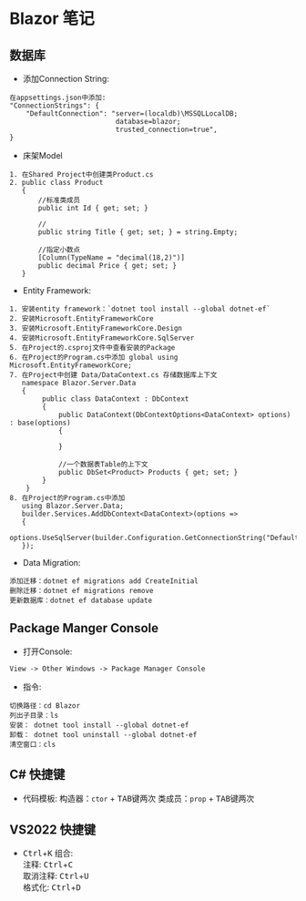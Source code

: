 ﻿# Blazor 笔记

## 数据库
- 添加Connection String:  
```
在appsettings.json中添加:
"ConnectionStrings": {
    "DefaultConnection": "server=(localdb)\MSSQLLocalDB; 
                          database=blazor;
                          trusted_connection=true",
}
```
- 床架Model
```
1. 在Shared Project中创建类Product.cs
2. public class Product
   {
       //标准类成员
       public int Id { get; set; }

       //
       public string Title { get; set; } = string.Empty;

       //指定小数点
       [Column(TypeName = "decimal(18,2)")]
       public decimal Price { get; set; }
   }
```
- Entity Framework:  
```
1. 安装entity framework：`dotnet tool install --global dotnet-ef`
2. 安装Microsoft.EntityFrameworkCore
3. 安装Microsoft.EntityFrameworkCore.Design
4. 安装Microsoft.EntityFrameworkCore.SqlServer
5. 在Project的.csproj文件中查看安装的Package
6. 在Project的Program.cs中添加 global using Microsoft.EntityFrameworkCore;
7. 在Project中创建 Data/DataContext.cs 存储数据库上下文
   namespace Blazor.Server.Data
   {
        public class DataContext : DbContext
        {
            public DataContext(DbContextOptions<DataContext> options) : base(options) 
            {
            
            }

            //一个数据表Table的上下文
            public DbSet<Product> Products { get; set; }
        }
    }
8. 在Project的Program.cs中添加 
   using Blazor.Server.Data;
   builder.Services.AddDbContext<DataContext>(options =>
   {
      options.UseSqlServer(builder.Configuration.GetConnectionString("DefaultConnection"));
   });

```
- Data Migration:
```
添加迁移：dotnet ef migrations add CreateInitial
删除迁移：dotnet ef migrations remove
更新数据库：dotnet ef database update
```
	

## Package Manger Console
- 打开Console: 
```
View -> Other Windows -> Package Manager Console
```
- 指令:  
```
切换路径：cd Blazor
列出子目录：ls
安装： dotnet tool install --global dotnet-ef
卸载： dotnet tool uninstall --global dotnet-ef
清空窗口：cls
```


## C# 快捷键
- 代码模板:
构造器：`ctor` + <kbd>TAB</kbd>键两次
类成员：`prop` + <kbd>TAB</kbd>键两次


## VS2022 快捷键
- <kbd>Ctrl</kbd>+<kbd>K</kbd> 组合:  
注释: <kbd>Ctrl</kbd>+<kbd>C</kbd>  
取消注释: <kbd>Ctrl</kbd>+<kbd>U</kbd>  
格式化: <kbd>Ctrl</kbd>+<kbd>D</kbd>